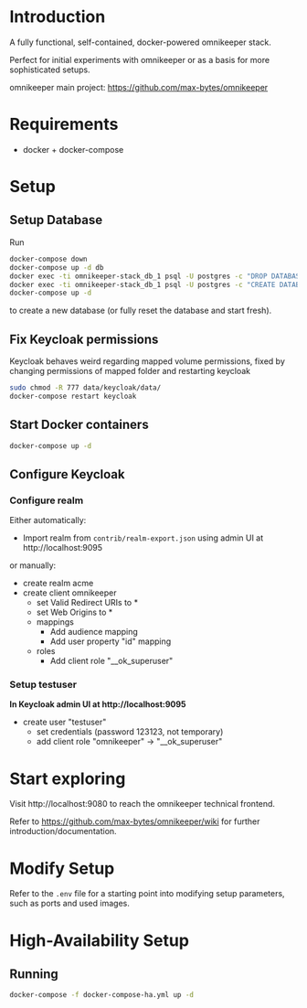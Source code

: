 # Introduction

A fully functional, self-contained, docker-powered omnikeeper stack.

Perfect for initial experiments with omnikeeper or as a basis for more sophisticated setups.

omnikeeper main project: https://github.com/max-bytes/omnikeeper

# Requirements

- docker + docker-compose

# Setup

## Setup Database
Run
```bash
docker-compose down
docker-compose up -d db
docker exec -ti omnikeeper-stack_db_1 psql -U postgres -c "DROP DATABASE omnikeeper;"
docker exec -ti omnikeeper-stack_db_1 psql -U postgres -c "CREATE DATABASE omnikeeper;"
docker-compose up -d
```
to create a new database (or fully reset the database and start fresh).

## Fix Keycloak permissions

Keycloak behaves weird regarding mapped volume permissions, fixed by changing permissions of mapped folder and restarting keycloak

```bash
sudo chmod -R 777 data/keycloak/data/
docker-compose restart keycloak
```

## Start Docker containers
```bash
docker-compose up -d
```

## Configure Keycloak

### Configure realm

Either automatically:

- Import realm from `contrib/realm-export.json` using admin UI at http://localhost:9095

or manually:

- create realm acme
- create client omnikeeper
    - set Valid Redirect URIs to *
    - set Web Origins to *
    - mappings
        - Add audience mapping
        - Add user property "id" mapping
    - roles
        - Add client role "__ok_superuser"

### Setup testuser

**In Keycloak admin UI at http://localhost:9095**

- create user "testuser"
    - set credentials (password 123123, not temporary)
    - add client role "omnikeeper" -> "__ok_superuser"

# Start exploring
Visit http://localhost:9080 to reach the omnikeeper technical frontend.

Refer to https://github.com/max-bytes/omnikeeper/wiki for further introduction/documentation.

# Modify Setup

Refer to the `.env` file for a starting point into modifying setup parameters, such as ports and used images.

# High-Availability Setup

## Running
```bash
docker-compose -f docker-compose-ha.yml up -d
```
